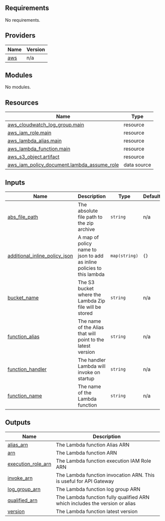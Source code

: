 <!-- BEGIN_TF_DOCS -->
## Requirements

No requirements.

## Providers

| Name | Version |
|------|---------|
| <a name="provider_aws"></a> [aws](#provider\_aws) | n/a |

## Modules

No modules.

## Resources

| Name | Type |
|------|------|
| [aws_cloudwatch_log_group.main](https://registry.terraform.io/providers/hashicorp/aws/latest/docs/resources/cloudwatch_log_group) | resource |
| [aws_iam_role.main](https://registry.terraform.io/providers/hashicorp/aws/latest/docs/resources/iam_role) | resource |
| [aws_lambda_alias.main](https://registry.terraform.io/providers/hashicorp/aws/latest/docs/resources/lambda_alias) | resource |
| [aws_lambda_function.main](https://registry.terraform.io/providers/hashicorp/aws/latest/docs/resources/lambda_function) | resource |
| [aws_s3_object.artifact](https://registry.terraform.io/providers/hashicorp/aws/latest/docs/resources/s3_object) | resource |
| [aws_iam_policy_document.lambda_assume_role](https://registry.terraform.io/providers/hashicorp/aws/latest/docs/data-sources/iam_policy_document) | data source |

## Inputs

| Name | Description | Type | Default | Required |
|------|-------------|------|---------|:--------:|
| <a name="input_abs_file_path"></a> [abs\_file\_path](#input\_abs\_file\_path) | The absolute file path to the zip archive | `string` | n/a | yes |
| <a name="input_additional_inline_policy_json"></a> [additional\_inline\_policy\_json](#input\_additional\_inline\_policy\_json) | A map of policy name to json to add as inline policies to this lambda | `map(string)` | `{}` | no |
| <a name="input_bucket_name"></a> [bucket\_name](#input\_bucket\_name) | The S3 bucket where the Lambda Zip file will be stored | `string` | n/a | yes |
| <a name="input_function_alias"></a> [function\_alias](#input\_function\_alias) | The name of the Alias that will point to the latest version | `string` | n/a | yes |
| <a name="input_function_handler"></a> [function\_handler](#input\_function\_handler) | The handler Lambda will invoke on startup | `string` | n/a | yes |
| <a name="input_function_name"></a> [function\_name](#input\_function\_name) | The name of the Lambda function | `string` | n/a | yes |

## Outputs

| Name | Description |
|------|-------------|
| <a name="output_alias_arn"></a> [alias\_arn](#output\_alias\_arn) | The Lambda function Alias ARN |
| <a name="output_arn"></a> [arn](#output\_arn) | The Lambda function ARN |
| <a name="output_execution_role_arn"></a> [execution\_role\_arn](#output\_execution\_role\_arn) | The Lambda function execution IAM Role ARN |
| <a name="output_invoke_arn"></a> [invoke\_arn](#output\_invoke\_arn) | The Lambda function invocation ARN.  This is useful for API Gateway |
| <a name="output_log_group_arn"></a> [log\_group\_arn](#output\_log\_group\_arn) | The Lambda function log group ARN |
| <a name="output_qualified_arn"></a> [qualified\_arn](#output\_qualified\_arn) | The Lambda function fully qualified ARN which includes the version or alias |
| <a name="output_version"></a> [version](#output\_version) | The Lambda function latest version |
<!-- END_TF_DOCS -->